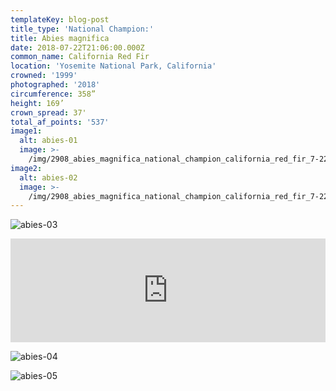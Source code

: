 ```yaml
---
templateKey: blog-post
title_type: 'National Champion:'
title: Abies magnifica
date: 2018-07-22T21:06:00.000Z
common_name: California Red Fir
location: 'Yosemite National Park, California'
crowned: '1999'
photographed: '2018'
circumference: 358”
height: 169’
crown_spread: 37'
total_af_points: '537'
image1:
  alt: abies-01
  image: >-
    /img/2908_abies_magnifica_national_champion_california_red_fir_7-22-2018_yosemite_national_park_california_american_forests_brian_kelley_base.jpg
image2:
  alt: abies-02
  image: >-
    /img/2908_abies_magnifica_national_champion_california_red_fir_7-22-2018_yosemite_national_park_california_american_forests_brian_kelley_base_horizontal_scale.jpg
---
```

![abies-03](/img/2908_abies_magnifica_national_champion_california_red_fir_7-22-2018_yosemite_national_park_california_american_forests_brian_kelley_canopy.jpg "abies-03")

<iframe width="100%" height="166" scrolling="no" frameborder="no" allow="autoplay" src="https://w.soundcloud.com/player/?url=https%3A//api.soundcloud.com/tracks/608109078&color=%23ff5500&auto_play=false&hide_related=false&show_comments=true&show_user=true&show_reposts=false&show_teaser=true"></iframe>

![abies-04](/img/2908_abies_magnifica_national_champion_california_red_fir_7-22-2018_yosemite_national_park_california_american_forests_brian_kelley_full.jpg "abies-04")

![abies-05](/img/2908_abies_magnifica_national_champion_california_red_fir_7-22-2018_yosemite_national_park_california_american_forests_brian_kelley_scale.jpg "abies-05")
